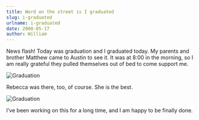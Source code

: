 ```yaml
---
title: Word on the street is I graduated
slug: i-graduated
urlname: i-graduated
date: 2008-05-17
author: William
---
```

News flash! Today was graduation and I graduated today. My parents and brother
Matthew came to Austin to see it. It was at 8:00 in the morning, so I am really
grateful they pulled themselves out of bed to come support me.

<img src="{static}/images/2008-05-17-graduation-01.jpg" alt="Graduation" class="img-fluid">

Rebecca was there, too, of course. She is the best.

<img src="{static}/images/2008-05-17-graduation-02.jpg" alt="Graduation" class="img-fluid">

I&#x02bc;ve been working on this for a long time, and I am happy to be finally
done.
